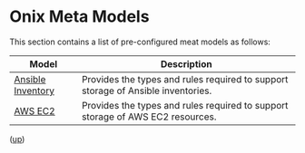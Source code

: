# Onix Meta Models

This section contains a list of pre-configured meat models as follows:

| Model | Description |
|---|---|
| [Ansible Inventory](./ansible_inventory/readme.md) | Provides the types and rules required to support storage of Ansible inventories. |
| [AWS EC2](./aws_ec2/readme.md) | Provides the types and rules required to support storage of AWS EC2 resources. |

([up](../readme.md))